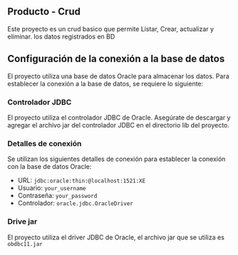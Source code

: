 ## Producto - Crud

Este proyecto es un crud basico que permite Listar, Crear, actualizar y eliminar. los datos registrados en BD

## Configuración de la conexión a la base de datos

El proyecto utiliza una base de datos Oracle para almacenar los datos. Para establecer la conexión a la base de datos, se requiere lo siguiente:

### Controlador JDBC

El proyecto utiliza el controlador JDBC de Oracle. Asegúrate de descargar y agregar el archivo jar del controlador JDBC en el directorio lib del proyecto.

### Detalles de conexión

Se utilizan los siguientes detalles de conexión para establecer la conexión con la base de datos Oracle:

- URL: `jdbc:oracle:thin:@localhost:1521:XE`
- Usuario: `your_username`
- Contraseña: `your_password`
- Controlador: `oracle.jdbc.OracleDriver`

### Drive jar
El proyecto utiliza el driver JDBC de Oracle, el archivo jar que se utiliza es `obdbc11.jar`

